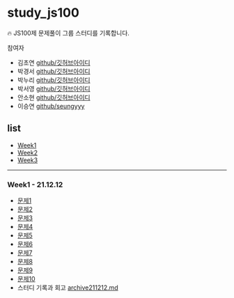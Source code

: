 # study_js100

🔥 JS100제 문제풀이 그룹 스터디를 기록합니다.

참여자

- 김초연 [github/깃허브아이디](깃허브주소)
- 박경서 [github/깃허브아이디](깃허브주소)
- 박누리 [github/깃허브아이디](깃허브주소)
- 박서영 [github/깃허브아이디](깃허브주소)
- 안소현 [github/깃허브아이디](깃허브주소)
- 이승연 [github/seungyyy](깃허브주소)

## list

- [Week1](#Week1)
- [Week2](#week2)
- [Week3](#week3)

---

### <span id="Week1">Week1 - 21.12.12</span>

- [문제1]()
- [문제2]()
- [문제3]()
- [문제4]()
- [문제5]()
- [문제6]()
- [문제7]()
- [문제8]()
- [문제9]()
- [문제10]()
- 스터디 기록과 회고 [archive211212.md](https://github.com/nurimeansworld/study_jsDeepDive/blob/main/Week2/archive211209.md)
